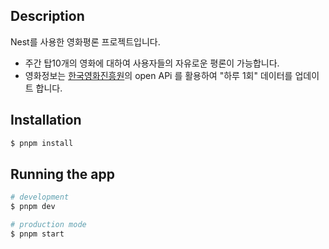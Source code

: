 ## Description

Nest를 사용한 영화평론 프로젝트입니다.

- 주간 탑10개의 영화에 대하여 사용자들의 자유로운 평론이 가능합니다.
- 영화정보는 [한국영화진흥원](https://www.kobis.or.kr/kobisopenapi/homepg/main/main.do)의 open APi 를 활용하여 "하루 1회" 데이터를 업데이트 합니다.

## Installation

```bash
$ pnpm install
```

## Running the app

```bash
# development
$ pnpm dev

# production mode
$ pnpm start
```
